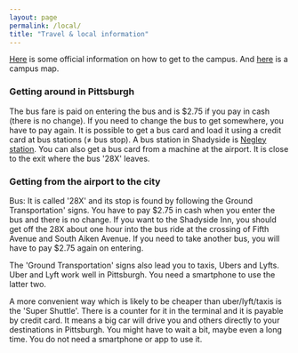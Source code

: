 ```yaml
---
layout: page
permalink: /local/
title: "Travel & local information"
---
```


[Here](https://www.cmu.edu/visit/index.html) is some official information on how 
to get to the campus. And [here](https://www.cmu.edu/visit/maps-parking-transportation.html) is a campus map.


### Getting around in Pittsburgh

The bus fare is paid on entering the bus and is $2.75 if you pay in cash (there is no change). If you need to change the bus to get somewhere, you have to pay again. It is possible to get a bus card and load it using a credit card at bus stations (≠ bus stop). A bus station in Shadyside is [Negley station](https://www.google.de/maps/place/East+Busway+at+Negley+Station+D/@40.4539493,-79.9350931,16.5z/data=!4m5!3m4!1s0x8834f212ef940167:0xac09c380df0b750f!8m2!3d40.4568!4d-79.932492). You can also get a bus card from a machine at the airport. It is close to the exit where the bus '28X' leaves.

### Getting from the airport to the city

Bus: It is called '28X' and its stop is found by following the Ground Transportation' signs. You have to pay $2.75 in cash when you enter the bus and there is no change. If you want to the Shadyside Inn, you should get off the 28X about one hour into the bus ride at the crossing of Fifth Avenue and South Aiken Avenue. If you need to take another bus, you will have to pay $2.75 again on entering.

The 'Ground Transportation' signs also lead you to taxis, Ubers and Lyfts. Uber and Lyft work well in Pittsburgh. You need a smartphone to use the latter two.

A more convenient way which is likely to be cheaper than uber/lyft/taxis is the 'Super Shuttle'. There is a counter for it in the terminal and it is payable by credit card. It means a big car will drive you and others directly to your destinations in Pittsburgh. You might have to wait a bit, maybe even a long time. You do not need a smartphone or app to use it.
